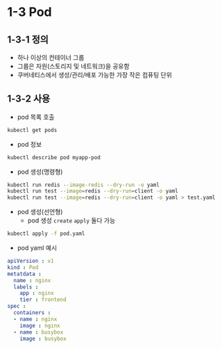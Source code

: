 # 1-3 Pod
## 1-3-1 정의
- 하나 이상의 컨테이너 그룹
- 그룹은 자원(스토리지 및 네트워크)을 공유함
- 쿠버네티스에서 생성/관리/배포 가능한 가장 작은 컴퓨팅 단위

## 1-3-2 사용
- pod 목록 호출
```bash
kubectl get pods
```
   
- pod 정보
```bash
kubectl describe pod myapp-pod
```

- pod 생성(명령형)
```bash
kubectl run redis --image-redis --dry-run -o yaml
kubectl run test --image=redis --dry-run=client -o yaml
kubectl run test --image=redis --dry-run=client -o yaml > test.yaml
```
  
- pod 생성(선언형)
  - pod 생성 `create`  `apply` 둘다 가능
```bash
kubectl apply -f pod.yaml
```



- pod yaml 예시
```yaml
apiVersion : v1
kind : Pod
metatdata :
  name : nginx
  labels :
    app : nginx
    tier : frontend
spec :
  containers :
  - name : nginx
    image : nginx
  - name : busybox
    image : busybox
```
